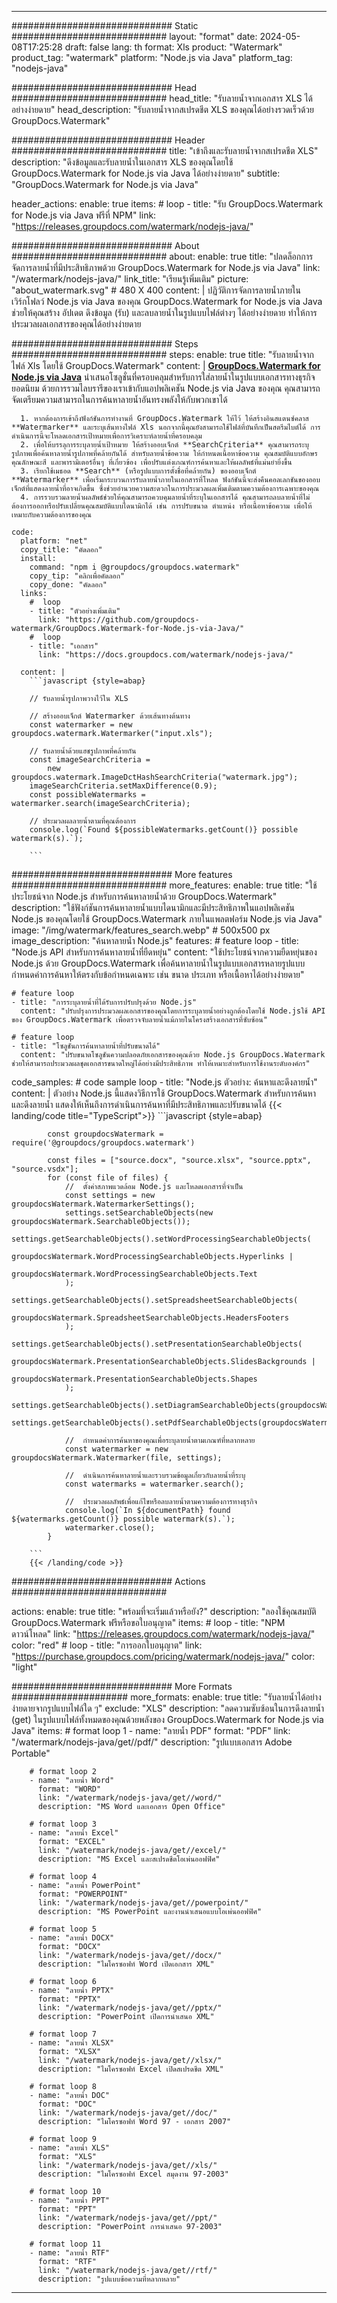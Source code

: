 
---
############################# Static ############################
layout: "format"
date:  2024-05-08T17:25:28
draft: false
lang: th
format: Xls
product: "Watermark"
product_tag: "watermark"
platform: "Node.js via Java"
platform_tag: "nodejs-java"

############################# Head ############################
head_title: "รับลายน้ำจากเอกสาร XLS ได้อย่างง่ายดาย"
head_description: "รับลายน้ำจากสเปรดชีต XLS ของคุณได้อย่างรวดเร็วด้วย GroupDocs.Watermark"

############################# Header ############################
title: "เข้าถึงและรับลายน้ำจากสเปรดชีต XLS" 
description: "ดึงข้อมูลและรับลายน้ำในเอกสาร XLS ของคุณโดยใช้ GroupDocs.Watermark for Node.js via Java ได้อย่างง่ายดาย"
subtitle: "GroupDocs.Watermark for Node.js via Java" 

header_actions:
  enable: true
  items:
    #  loop
    - title: "รับ GroupDocs.Watermark for Node.js via Java ฟรีที่ NPM"
      link: "https://releases.groupdocs.com/watermark/nodejs-java/"
      
############################# About ############################
about:
    enable: true
    title: "ปลดล็อกการจัดการลายน้ำที่มีประสิทธิภาพด้วย GroupDocs.Watermark for Node.js via Java"
    link: "/watermark/nodejs-java/"
    link_title: "เรียนรู้เพิ่มเติม"
    picture: "about_watermark.svg" # 480 X 400
    content: |
       ปฏิวัติการจัดการลายน้ำภายในเวิร์กโฟลว์ Node.js via Java ของคุณ GroupDocs.Watermark for Node.js via Java ช่วยให้คุณสร้าง อัปเดต ดึงข้อมูล (รับ) และลบลายน้ำในรูปแบบไฟล์ต่างๆ ได้อย่างง่ายดาย ทำให้การประมวลผลเอกสารของคุณได้อย่างง่ายดาย

############################# Steps ############################
steps:
    enable: true
    title: "รับลายน้ำจากไฟล์ Xls โดยใช้ GroupDocs.Watermark"
    content: |
      **[GroupDocs.Watermark for Node.js via Java](https://products.groupdocs.com/watermark/nodejs-java/)** นำเสนอโซลูชั่นที่ครอบคลุมสำหรับการใส่ลายน้ำในรูปแบบเอกสารทางธุรกิจยอดนิยม ด้วยการรวมไลบรารีของเราเข้ากับแอปพลิเคชัน Node.js via Java ของคุณ คุณสามารถจัดเตรียมความสามารถในการค้นหาลายน้ำอันทรงพลังให้กับพวกเขาได้
      
      1. หากต้องการเข้าถึงฟังก์ชันการทำงานที่ GroupDocs.Watermark ให้ไว้ ให้สร้างอินสแตนซ์คลาส **Watermarker** และระบุเส้นทางไฟล์ Xls นอกจากนี้คุณยังสามารถใช้ไฟล์ที่บันทึกเป็นสตรีมไบต์ได้ การดำเนินการนี้จะโหลดเอกสารเป้าหมายเพื่อการวิเคราะห์ลายน้ำที่ครอบคลุม
      2. เพื่อให้บรรลุการระบุลายน้ำเป้าหมาย ให้สร้างออบเจ็กต์ **SearchCriteria** คุณสามารถระบุรูปภาพเพื่อค้นหาลายน้ำรูปภาพที่คล้ายกันได้ สำหรับลายน้ำข้อความ ให้กำหนดเนื้อหาข้อความ คุณสมบัติแบบอักษร คุณลักษณะสี และพารามิเตอร์อื่นๆ ที่เกี่ยวข้อง เพื่อปรับแต่งเกณฑ์การค้นหาและให้ผลลัพธ์ที่แม่นยำยิ่งขึ้น
      3. เรียกใช้เมธอด **Search** (หรือรูปแบบการตั้งชื่อที่คล้ายกัน) ของออบเจ็กต์ **Watermarker** เพื่อเริ่มกระบวนการรับลายน้ำภายในเอกสารที่โหลด ฟังก์ชันนี้จะส่งคืนคอลเลกชันของออบเจ็กต์ที่แสดงลายน้ำที่อาจเกิดขึ้น ซึ่งช่วยอำนวยความสะดวกในการประมวลผลเพิ่มเติมตามความต้องการเฉพาะของคุณ
      4. การรวบรวมลายน้ำผลลัพธ์ช่วยให้คุณสามารถควบคุมลายน้ำที่ระบุในเอกสารได้ คุณสามารถลบลายน้ำที่ไม่ต้องการออกหรือปรับเปลี่ยนคุณสมบัติแบบไดนามิกได้ เช่น การปรับขนาด ตำแหน่ง หรือเนื้อหาข้อความ เพื่อให้เหมาะกับความต้องการของคุณ
   
    code:
      platform: "net"
      copy_title: "คัดลอก"
      install:
        command: "npm i @groupdocs/groupdocs.watermark"
        copy_tip: "คลิกเพื่อคัดลอก"
        copy_done: "คัดลอก"
      links:
        #  loop
        - title: "ตัวอย่างเพิ่มเติม"
          link: "https://github.com/groupdocs-watermark/GroupDocs.Watermark-for-Node.js-via-Java/"
        #  loop
        - title: "เอกสาร"
          link: "https://docs.groupdocs.com/watermark/nodejs-java/"
          
      content: |
        ```javascript {style=abap}

        // รับลายน้ำรูปภาพวางไว้ใน XLS

        // สร้างออบเจ็กต์ Watermarker ด้วยเส้นทางต้นทาง
        const watermarker = new groupdocs.watermark.Watermarker("input.xls");
        
        // รับลายน้ำด้วยแฮชรูปภาพที่คล้ายกัน
        const imageSearchCriteria = 
            new groupdocs.watermark.ImageDctHashSearchCriteria("watermark.jpg");
        imageSearchCriteria.setMaxDifference(0.9);
        const possibleWatermarks = watermarker.search(imageSearchCriteria);

        // ประมวลผลลายน้ำตามที่คุณต้องการ
        console.log(`Found ${possibleWatermarks.getCount()} possible watermark(s).`);
        
        ```            

############################# More features ############################
more_features:
  enable: true
  title: "ใช้ประโยชน์จาก Node.js สำหรับการค้นหาลายน้ำด้วย GroupDocs.Watermark"
  description: "ใช้ฟังก์ชันการค้นหาลายน้ำแบบไดนามิกและมีประสิทธิภาพในแอปพลิเคชัน Node.js ของคุณโดยใช้ GroupDocs.Watermark ภายในแพลตฟอร์ม Node.js via Java"
  image: "/img/watermark/features_search.webp" # 500x500 px
  image_description: "ค้นหาลายน้ำ Node.js"
  features:
    # feature loop
    - title: "Node.js API สำหรับการค้นหาลายน้ำที่ยืดหยุ่น"
      content: "ใช้ประโยชน์จากความยืดหยุ่นของ Node.js ด้วย GroupDocs.Watermark เพื่อค้นหาลายน้ำในรูปแบบเอกสารหลายรูปแบบกำหนดค่าการค้นหาให้ตรงกับข้อกำหนดเฉพาะ เช่น ขนาด ประเภท หรือเนื้อหาได้อย่างง่ายดาย"

    # feature loop
    - title: "การระบุลายน้ำที่ได้รับการปรับปรุงด้วย Node.js"
      content: "ปรับปรุงการประมวลผลเอกสารของคุณโดยการระบุลายน้ำอย่างถูกต้องโดยใช้ Node.jsใช้ API ของ GroupDocs.Watermark เพื่อตรวจจับลายน้ำแม้ภายในโครงสร้างเอกสารที่ซับซ้อน"

    # feature loop
    - title: "โซลูชันการค้นหาลายน้ำที่ปรับขนาดได้"
      content: "ปรับขนาดโซลูชันความปลอดภัยเอกสารของคุณด้วย Node.js GroupDocs.Watermark ช่วยให้สามารถประมวลผลชุดเอกสารขนาดใหญ่ได้อย่างมีประสิทธิภาพ ทำให้เหมาะสำหรับการใช้งานระดับองค์กร"
      
  code_samples:
    # code sample loop
    - title: "Node.js ตัวอย่าง: ค้นหาและดึงลายน้ำ"
      content: |
        ตัวอย่าง Node.js นี้แสดงวิธีการใช้ GroupDocs.Watermark สำหรับการค้นหาและดึงลายน้ำ แสดงให้เห็นถึงการดำเนินการค้นหาที่มีประสิทธิภาพและปรับขนาดได้
        {{< landing/code title="TypeScript">}}
        ```javascript {style=abap}
        
            const groupdocsWatermark = require('@groupdocs/groupdocs.watermark')

            const files = ["source.docx", "source.xlsx", "source.pptx", "source.vsdx"];
            for (const file of files) {
                //  ตั้งค่าสภาพแวดล้อม Node.js และโหลดเอกสารที่จำเป็น
                const settings = new groupdocsWatermark.WatermarkerSettings();
                settings.setSearchableObjects(new groupdocsWatermark.SearchableObjects());
                settings.getSearchableObjects().setWordProcessingSearchableObjects(
                    groupdocsWatermark.WordProcessingSearchableObjects.Hyperlinks | 
                    groupdocsWatermark.WordProcessingSearchableObjects.Text
                );
                settings.getSearchableObjects().setSpreadsheetSearchableObjects(
                    groupdocsWatermark.SpreadsheetSearchableObjects.HeadersFooters
                );
                settings.getSearchableObjects().setPresentationSearchableObjects(
                    groupdocsWatermark.PresentationSearchableObjects.SlidesBackgrounds |
                    groupdocsWatermark.PresentationSearchableObjects.Shapes
                );
                settings.getSearchableObjects().setDiagramSearchableObjects(groupdocsWatermark.DiagramSearchableObjects.None);
                settings.getSearchableObjects().setPdfSearchableObjects(groupdocsWatermark.PdfSearchableObjects.All);

                //  กำหนดค่าการค้นหาของคุณเพื่อระบุลายน้ำตามเกณฑ์ที่หลากหลาย
                const watermarker = new groupdocsWatermark.Watermarker(file, settings);

                //  ดำเนินการค้นหาลายน้ำและรวบรวมข้อมูลเกี่ยวกับลายน้ำที่ระบุ
                const watermarks = watermarker.search();

                //  ประมวลผลลัพธ์เพื่อแก้ไขหรือลบลายน้ำตามความต้องการทางธุรกิจ
                console.log(`In ${documentPath} found ${watermarks.getCount()} possible watermark(s).`);
                watermarker.close();
            }

        ```
        {{< /landing/code >}}


############################# Actions ############################

actions:
  enable: true
  title: "พร้อมที่จะเริ่มแล้วหรือยัง?"
  description: "ลองใช้คุณสมบัติ GroupDocs.Watermark ฟรีหรือขอใบอนุญาต"
  items:
    #  loop
    - title: "NPM ดาวน์โหลด"
      link: "https://releases.groupdocs.com/watermark/nodejs-java/"
      color: "red"
        #  loop
    - title: "การออกใบอนุญาต"
      link: "https://purchase.groupdocs.com/pricing/watermark/nodejs-java/"
      color: "light"


############################# More Formats #####################
more_formats:
    enable: true
    title: "รับลายน้ำได้อย่างง่ายดายจากรูปแบบไฟล์ใด ๆ"
    exclude: "XLS"
    description: "ลดความซับซ้อนในการดึงลายน้ำ (get) ในรูปแบบไฟล์ทั้งหมดของคุณด้วยพลังของ GroupDocs.Watermark for Node.js via Java"
    items: 
        # format loop 1
        - name: "ลายน้ำ PDF"
          format: "PDF"
          link: "/watermark/nodejs-java/get//pdf/"
          description: "รูปแบบเอกสาร Adobe Portable"

        # format loop 2
        - name: "ลายน้ำ Word"
          format: "WORD"
          link: "/watermark/nodejs-java/get//word/"
          description: "MS Word และเอกสาร Open Office"
          
        # format loop 3
        - name: "ลายน้ำ Excel"
          format: "EXCEL"
          link: "/watermark/nodejs-java/get//excel/"
          description: "MS Excel และสเปรดชีตโอเพ่นออฟฟิศ"

        # format loop 4
        - name: "ลายน้ำ PowerPoint"
          format: "POWERPOINT"
          link: "/watermark/nodejs-java/get//powerpoint/"
          description: "MS PowerPoint และงานนำเสนอแบบโอเพ่นออฟฟิศ"

        # format loop 5
        - name: "ลายน้ำ DOCX"
          format: "DOCX"
          link: "/watermark/nodejs-java/get//docx/"
          description: "ไมโครซอฟท์ Word เปิดเอกสาร XML"
          
        # format loop 6
        - name: "ลายน้ำ PPTX"
          format: "PPTX"
          link: "/watermark/nodejs-java/get//pptx/"
          description: "PowerPoint เปิดการนำเสนอ XML"
          
        # format loop 7
        - name: "ลายน้ำ XLSX"
          format: "XLSX"
          link: "/watermark/nodejs-java/get//xlsx/"
          description: "ไมโครซอฟท์ Excel เปิดสเปรดชีต XML"

        # format loop 8
        - name: "ลายน้ำ DOC"
          format: "DOC"
          link: "/watermark/nodejs-java/get//doc/"
          description: "ไมโครซอฟท์ Word 97 - เอกสาร 2007"

        # format loop 9
        - name: "ลายน้ำ XLS"
          format: "XLS"
          link: "/watermark/nodejs-java/get//xls/"
          description: "ไมโครซอฟท์ Excel สมุดงาน 97-2003"

        # format loop 10
        - name: "ลายน้ำ PPT"
          format: "PPT"
          link: "/watermark/nodejs-java/get//ppt/"
          description: "PowerPoint การนำเสนอ 97-2003"

        # format loop 11
        - name: "ลายน้ำ RTF"
          format: "RTF"
          link: "/watermark/nodejs-java/get//rtf/"
          description: "รูปแบบข้อความที่หลากหลาย"

---
